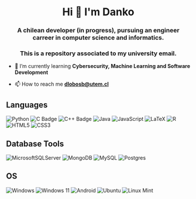 <h1 align="center">Hi 👋 I'm Danko</h1>
<h3 align="center">A chilean developer (in progress), pursuing an engineer carreer in computer science and informatics.</h3>
<h3 align="center"> This is a repository associated to my university email.</h3>

- 🌱 I’m currently learning **Cybersecurity, Machine Learning and Software Development**

- 📫 How to reach me **dlobosb@utem.cl**

<h2> Languages </h2>

![Python](https://img.shields.io/badge/python-3670A0?style=flat&logo=python&logoColor=ffdd54) ![C Badge](https://img.shields.io/badge/C-A8B9CC?logo=c&logoColor=fff&style=flat) ![C++ Badge](https://img.shields.io/badge/C%2B%2B-00599C?logo=cplusplus&logoColor=fff&style=flat) ![Java](https://img.shields.io/badge/java-%23ED8B00.svg?style=flat&logo=openjdk&logoColor=white) ![JavaScript](https://img.shields.io/badge/javascript-%23323330.svg?style=flat&logo=javascript&logoColor=%23F7DF1E) ![LaTeX](https://img.shields.io/badge/latex-%23008080.svg?style=flat&logo=latex&logoColor=white) ![R](https://img.shields.io/badge/r-%23276DC3.svg?style=flat&logo=r&logoColor=white) ![HTML5](https://img.shields.io/badge/html5-%23E34F26.svg?style=flat&logo=html5&logoColor=white) ![CSS3](https://img.shields.io/badge/css3-%231572B6.svg?style=flat&logo=css3&logoColor=white)

<h2> Database Tools </h2>

![MicrosoftSQLServer](https://img.shields.io/badge/Microsoft%20SQL%20Server-CC2927?style=flat%20sql%20server&logoColor=white) ![MongoDB](https://img.shields.io/badge/MongoDB-%234ea94b.svg?style=flat&logo=mongodb&logoColor=white) ![MySQL](https://img.shields.io/badge/mysql-4479A1.svg?style=flat&logo=mysql&logoColor=white) ![Postgres](https://img.shields.io/badge/postgres-%23316192.svg?style=flat&logo=postgresql&logoColor=white)

<h2> OS </h2>

![Windows](https://img.shields.io/badge/Windows-0078D6?style=flat&logo=windows&logoColor=white) ![Windows 11](https://img.shields.io/badge/Windows%2011-%230079d5.svg?style=flat&logo=Windows%2011&logoColor=white) ![Android](https://img.shields.io/badge/Android-3DDC84?style=flat&logo=android&logoColor=white) ![Ubuntu](https://img.shields.io/badge/Ubuntu-E95420?style=flat&logo=ubuntu&logoColor=white) ![Linux Mint](https://img.shields.io/badge/Linux%20Mint-87CF3E?style=flat&logo=Linux%20Mint&logoColor=white)
